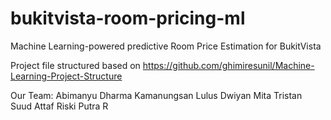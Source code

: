 # bukitvista-room-pricing-ml
Machine Learning-powered predictive Room Price Estimation for BukitVista

Project file structured based on https://github.com/ghimiresunil/Machine-Learning-Project-Structure

Our Team:
Abimanyu Dharma Kamanungsan
Lulus Dwiyan Mita
Tristan Suud
Attaf Riski Putra R
